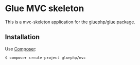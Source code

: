 # Glue MVC skeleton

This is a mvc-skeleton application for the [gluephp/glue](https://github.com/gluephp/glue) package.

## Installation

Use [Composer](https://getcomposer.org):

```bash
$ composer create-project gluephp/mvc
```

